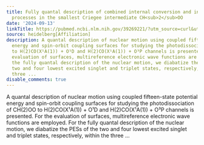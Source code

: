 ```yaml
---
title: Fully quantal description of combined internal conversion and intersystem crossing
  processes in the smallest Criegee intermediate CH<sub>2</sub>OO
date: '2024-09-13'
linkTitle: https://pubmed.ncbi.nlm.nih.gov/39269221/?utm_source=curl&utm_medium=rss&utm_campaign=pubmed-2&utm_content=1FakS-2QOkCT8HsMOQP1bCRQ4YzyumYOmxmF0moLsQ3dFB1E9V&fc=20220326224207&ff=20240913201225&v=2.18.0.post9+e462414
source: heidelberg[Affiliation]
description: A quantal description of nuclear motion using coupled fifteen-state potential
  energy and spin-orbit coupling surfaces for studying the photodissociation of CH(2)OO
  to H(2)CO(X¹A(1)) + O¹D and H(2)CO(X¹A(1)) + O³P channels is presented. For the
  evaluation of surfaces, multireference electronic wave functions are employed. For
  the fully quantal description of the nuclear motion, we diabatize the PESs of the
  two and four lowest excited singlet and triplet states, respectively, within the
  three ...
disable_comments: true
---
```

A quantal description of nuclear motion using coupled fifteen-state potential energy and spin-orbit coupling surfaces for studying the photodissociation of CH(2)OO to H(2)CO(X¹A(1)) + O¹D and H(2)CO(X¹A(1)) + O³P channels is presented. For the evaluation of surfaces, multireference electronic wave functions are employed. For the fully quantal description of the nuclear motion, we diabatize the PESs of the two and four lowest excited singlet and triplet states, respectively, within the three ...
